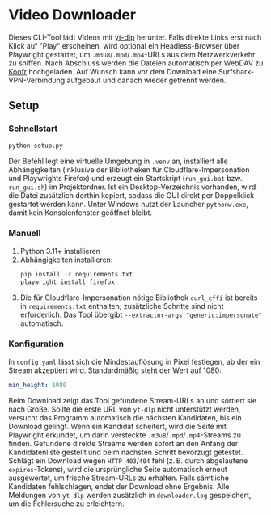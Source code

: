 # Video Downloader

Dieses CLI-Tool lädt Videos mit [yt-dlp](https://github.com/yt-dlp/yt-dlp) herunter. Falls direkte Links erst nach Klick auf "Play" erscheinen, wird optional ein Headless-Browser über Playwright gestartet, um `.m3u8`/`.mpd`/`.mp4`-URLs aus dem Netzwerkverkehr zu sniffen. Nach Abschluss werden die Dateien automatisch per WebDAV zu [Koofr](https://koofr.eu) hochgeladen. Auf Wunsch kann vor dem Download eine Surfshark-VPN-Verbindung aufgebaut und danach wieder getrennt werden.

## Setup

### Schnellstart

```bash
python setup.py
```

Der Befehl legt eine virtuelle Umgebung in `.venv` an, installiert alle
Abhängigkeiten (inklusive der Bibliotheken für Cloudflare-Impersonation
und Playwrights Firefox) und erzeugt ein Startskript (`run_gui.bat` bzw.
`run_gui.sh`) im Projektordner. Ist ein Desktop-Verzeichnis vorhanden,
wird die Datei zusätzlich dorthin kopiert, sodass die GUI direkt per
Doppelklick gestartet werden kann. Unter Windows nutzt der Launcher
`pythonw.exe`, damit kein Konsolenfenster geöffnet bleibt.


### Manuell

1. Python 3.11+ installieren
2. Abhängigkeiten installieren:
   ```bash
   pip install -r requirements.txt
   playwright install firefox
   ```
3. Die für Cloudflare-Impersonation nötige Bibliothek `curl_cffi` ist
   bereits in `requirements.txt` enthalten; zusätzliche Schritte sind
   nicht erforderlich. Das Tool übergibt `--extractor-args "generic:impersonate"`
   automatisch.

### Konfiguration

In `config.yaml` lässt sich die Mindestauflösung in Pixel festlegen, ab
der ein Stream akzeptiert wird. Standardmäßig steht der Wert auf 1080:

```yaml
min_height: 1080
```

Beim Download zeigt das Tool gefundene Stream-URLs an und sortiert sie nach Größe.
Sollte die erste URL von `yt-dlp` nicht unterstützt werden, versucht das Programm
automatisch die nächsten Kandidaten, bis ein Download gelingt.
Wenn ein Kandidat scheitert, wird die Seite mit Playwright erkundet, um darin
versteckte `.m3u8`/`.mpd`/`.mp4`-Streams zu finden. Gefundene direkte Streams
werden sofort an den Anfang der Kandidatenliste gestellt und beim nächsten
Schritt bevorzugt getestet.
Schlägt ein Download wegen `HTTP 403`/`404` fehl (z. B. durch abgelaufene
`expires`-Tokens), wird die ursprüngliche Seite automatisch erneut ausgewertet,
um frische Stream-URLs zu erhalten.
Falls sämtliche Kandidaten fehlschlagen, endet der Download ohne Ergebnis.
Alle Meldungen von `yt-dlp` werden zusätzlich in `downloader.log`
gespeichert, um die Fehlersuche zu erleichtern.
